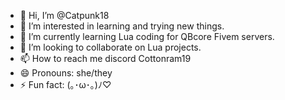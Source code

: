 - 👋 Hi, I’m @Catpunk18
- 👀 I’m interested in learning and trying new things.
- 🌱 I’m currently learning Lua coding for QBcore Fivem servers.
- 💞️ I’m looking to collaborate on Lua projects.
- 📫 How to reach me discord Cottonram19
- 😄 Pronouns: she/they
- ⚡ Fun fact: (⁠｡⁠･⁠ω⁠･⁠｡⁠)⁠ﾉ⁠♡

<!---
Catpunk18/Catpunk18 is a ✨ special ✨ repository because its `README.md` (this file) appears on your GitHub profile.
You can click the Preview link to take a look at your changes.
--->
